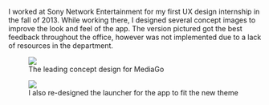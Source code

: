I worked at Sony Network Entertainment for my first UX design internship in the fall of 2013. While working there, I designed several concept images to improve the look and feel of the app. The version pictured got the best feedback throughout the office, however was not implemented due to a lack of resources in the department.

<figure class='folio_image' id='img1'>
	<a target='_blank'>
		<img src='../includes/portfolio_images/sony/mediago_app.jpg'>
	</a>
<figcaption>The leading concept design for MediaGo</figcaption>
</figure>


<figure class='folio_image' id='img2'>
	<a target='_blank'>
		<img src='../includes/portfolio_images/sony/mediago_launcher.jpg'>
	</a>
<figcaption>I also re-designed the launcher for the app to fit the new theme</figcaption>
</figure>


<!-- $img3 = $img_path."mediago_fullscreen_ad.jpg";
// $img3_caption = "To promote MediaGo, I created a promotional video"; -->